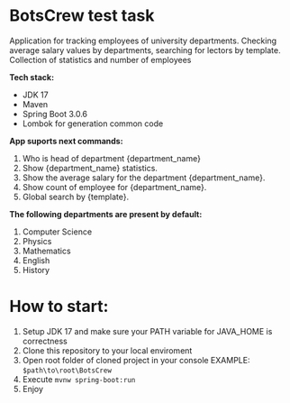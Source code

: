 # **BotsCrew test task**
Application for tracking employees of university departments. Checking average salary values by departments, searching for lectors by template. Collection of statistics and number of employees 

**Tech stack:**
  - JDK 17
  - Maven 
  - Spring Boot 3.0.6
  - Lombok for generation common code
  
**App suports next commands:**
1. Who is head of department {department_name}
2. Show {department_name} statistics.
3. Show the average salary for the department {department_name}.
4. Show count of employee for {department_name}.
5. Global search by {template}.

**The following departments are present by default:**
1. Computer Science
2. Physics
3. Mathematics
4. English
5. History
# **How to start:**
  1) Setup JDK 17 and make sure your PATH variable for JAVA_HOME is correctness
  2) Clone this repository to your local enviroment
  3) Open root folder of cloned project in your console EXAMPLE: ```$path\to\root\BotsCrew```
  4) Execute ```mvnw spring-boot:run```
  5) Enjoy
